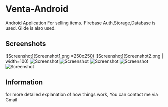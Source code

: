 # Venta-Android
Android Application For selling items.
Firebase Auth,Storage,Database is used.
Glide is also used.

## Screenshots
![Screenshot](Screenshot1.png =250x250) 
![Screenshot](Screenshot2.png  | width=100) 
![Screenshot](Screenshot3.png)
![Screenshot](Screenshot4.png)
![Screenshot](Screenshot5.png)
![Screenshot](Screenshot6.png)
![Screenshot](Screenshot7.png)

## Information
for more detailed explanation of how things work, You can contact me via Gmail
